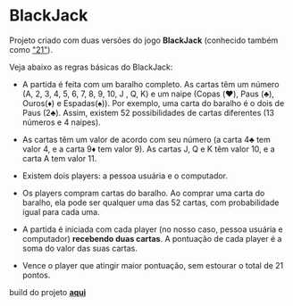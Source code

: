 # BlackJack
Projeto criado com duas versões do jogo **BlackJack** (conhecido também como ["21"](https://pt.wikipedia.org/wiki/Blackjack)).

   Veja abaixo as regras básicas do BlackJack:

- A partida é feita com um baralho completo. As cartas têm um número (A, 2, 3, 4, 5, 6, 7, 8, 9, 10, J , Q, K) e um naipe (Copas (♥️), Paus (♣️), Ouros(♦️) e Espadas(♠️)). Por exemplo, uma carta do baralho é o dois de Paus (2♣️). Assim, existem 52 possibilidades de cartas diferentes (13 números e 4 naipes).

- As cartas têm um valor de acordo com seu número (a carta 4♣️ tem valor 4, e a carta 9♦️ tem valor 9). As cartas J, Q e K têm valor 10, e a carta A tem valor 11.

- Existem dois players: a pessoa usuária e o computador.

- Os players compram cartas do baralho. Ao comprar uma carta do baralho, ela pode ser qualquer uma das 52 cartas, com probabilidade igual para cada uma.

- A partida é iniciada com cada player (no nosso caso, pessoa usuária e computador) **recebendo duas cartas**. A pontuação de cada player é a soma do valor das suas cartas.

- Vence o player que atingir maior pontuação, sem estourar o total de 21 pontos.

build do projeto **[aqui](https://blackjack-mazzinogueira.surge.sh/)**
